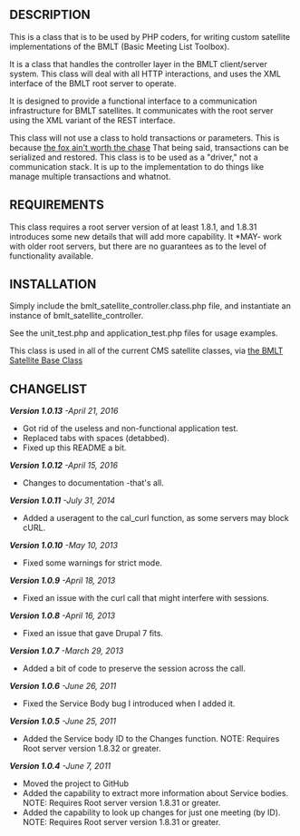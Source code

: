 DESCRIPTION
-----------

This is a class that is to be used by PHP coders, for writing custom satellite implementations
of the BMLT (Basic Meeting List Toolbox).

It is a class that handles the controller layer in the BMLT client/server system. This class will
deal with all HTTP interactions, and uses the XML interface of the BMLT root server to operate.

It is designed to provide a functional interface to a communication infrastructure for
BMLT satellites. It communicates with the root server using the XML variant of the REST
interface.

This class will not use a class to hold transactions or parameters. This is because [the
fox ain't worth the chase](http://philip.greenspun.com/humor/eecs-difference-explained)
That being said, transactions can be serialized and restored. This class is to be used as
a "driver," not a communication stack. It is up to the implementation to do things like
manage multiple transactions and whatnot.

REQUIREMENTS
------------

This class requires a root server version of at least 1.8.1, and 1.8.31 introduces some new details
that will add more capability. It *MAY- work with older root servers, but there are no guarantees as
to the level of functionality available.

 
INSTALLATION
------------

Simply include the bmlt_satellite_controller.class.php file, and instantiate an instance of
bmlt_satellite_controller.

See the unit_test.php and application_test.php files for usage examples.

This class is used in all of the current CMS satellite classes, via [the BMLT Satellite Base Class](http://bmlt.magshare.net/specific-topics/bmlt-satellite-base-class/)

CHANGELIST
----------
***Version 1.0.13** -April 21, 2016*

- Got rid of the useless and non-functional application test.
- Replaced tabs with spaces (detabbed).
- Fixed up this README a bit.

***Version 1.0.12** -April 15, 2016*

- Changes to documentation -that's all.

***Version 1.0.11** -July 31, 2014*

- Added a useragent to the cal_curl function, as some servers may block cURL.

***Version 1.0.10** -May 10, 2013*

- Fixed some warnings for strict mode.

***Version 1.0.9** -April 18, 2013*

- Fixed an issue with the curl call that might interfere with sessions.

***Version 1.0.8** -April 16, 2013*

- Fixed an issue that gave Drupal 7 fits.

***Version 1.0.7** -March 29, 2013*

- Added a bit of code to preserve the session across the call.

***Version 1.0.6** -June 26, 2011*

- Fixed the Service Body bug I introduced when I added it.

***Version 1.0.5** -June 25, 2011*

- Added the Service body ID to the Changes function. NOTE: Requires Root server version 1.8.32 or greater.

***Version 1.0.4** -June 7, 2011*

- Moved the project to GitHub
- Added the capability to extract more information about Service bodies. NOTE: Requires Root server version 1.8.31 or greater.
- Added the capability to look up changes for just one meeting (by ID). NOTE: Requires Root server version 1.8.31 or greater.
